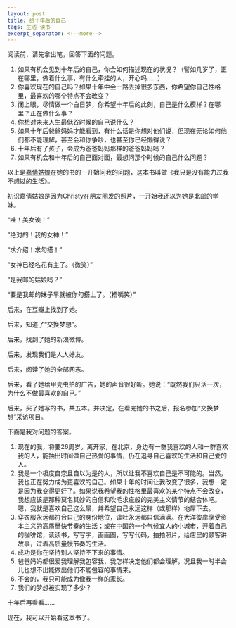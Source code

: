 ```yaml
---
layout: post
title: 给十年后的自己
tags: 生活 读书
excerpt_separator: <!--more-->
---
```


阅读前，请先拿出笔，回答下面的问题。

1. 如果有机会见到十年后的自己，你会如何描述现在的状况？（譬如几岁了，正在哪里，做着什么事，有什么牵挂的人，开心吗……）
2. 你喜欢现在的自己吗？如果十年中会一路丢掉很多东西，你希望你自己性格里，最喜欢的哪个特点不会改变？
3. 闭上眼，尽情做一个白日梦，你希望十年后的此刻，自己是什么模样？在哪里？正在做什么事？
4. 你想对未来人生最低谷时候的自己说什么？
5. 如果十年后爸爸妈妈才能看到，有什么话是你想对他们说，但现在无论如何他们都不能理解，甚至会和你争吵，也甚至你已经懒得说？
6. 十年后有了孩子，会成为爸爸妈妈那样的爸爸妈妈吗？
7. 如果有机会和十年后的自己面对面，最想问那个时候的自己什么问题？

<!--more-->

以上是[嘉倩姑娘](http://weibo.com/mejiaqian)在她的书的一开始问我的问题，这本书叫做《我只是没有能力过我不想过的生活》。

初识嘉倩姑娘是因为Christy在朋友圈发的照片，一开始我还以为她是北邮的学妹。

“哇！美女诶！”

“绝对的！我的女神！”

“求介绍！求勾搭！”

“女神已经名花有主了。（微笑）”

“是我邮的姑娘吗？”

“要是我邮的妹子早就被你勾搭上了。（捂嘴笑）”

后来，在豆瓣上找到了她。

后来，知道了“交换梦想”。

后来，找到了她的新浪微博。

后来，发现我们是人人好友。

后来，阅读了她的全部网志。

后来，看了她给甲壳虫拍的广告，她的声音很好听。她说：“既然我们只活一次，为什么不做最喜欢的自己。”

后来，买了她写的书，共五本。并决定，在看完她的书之后，报名参加“交换梦想”采访项目。

下面是我对问题的答案。

1. 现在的我，将要26周岁。离开家，在北京，身边有一群我喜欢的人和一群喜欢我的人，能抽出时间做自己热爱的事情，仍在追寻自己喜欢的生活和自己爱的人。
2. 我是一个极度自恋且自以为是的人，所以让我不喜欢自己是不可能的。当然，我也正在努力成为更喜欢的自己。如果十年的时间让我改变了很多，我想一定是因为我变得更好了。如果说我希望我的性格里最喜欢的某个特点不会改变，我想应该是那种莫名其妙的自信和吹毛求疵般的完美主义情节的结合体吧。嗯，我就是喜欢自己这么屌，并希望自己永远这样（或那样）地屌下去。
3. 穿衣服永远都符合自己的身份地位，谈吐永远都自信满满。在大洋彼岸享受资本主义的高质量快节奏的生活；或在中国的一个气候宜人的小城市，开着自己的咖啡馆，读读书，写写字，画画图，写写代码，拍拍照片，给店里的顾客讲故事，过着高质量慢节奏的生活。
4. 成功是你在坚持别人坚持不下来的事情。
5. 爸爸妈妈都很爱我理解我包容我，我怎样决定他们都会理解，况且我一时半会儿也想不出能做出他们不能包容的事情来。
6. 不会的，我只可能成为像我一样的家长。
7. 我们的梦想被实现了多少？

十年后再看看……

现在，我可以开始看这本书了。